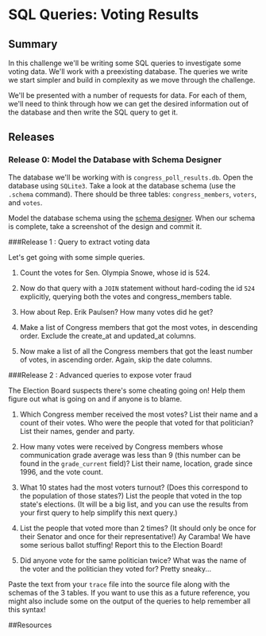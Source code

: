 # SQL Queries: Voting Results 
 
## Summary 
In this challenge we'll be writing some SQL queries to investigate some voting data.  We'll work with a preexisting database.  The queries we write we start simpler and build in complexity as we move through the challenge.  

We'll be presented with a number of requests for data.  For each of them, we'll need to think through how we can get the desired information out of the database and then write the SQL query to get it.
 

## Releases
### Release 0:  Model the Database with Schema Designer
The database we'll be working with is `congress_poll_results.db`.  Open the database using `SQLite3`.  Take a look at the database schema (use the `.schema` command).  There should be three tables: `congress_members`, `voters`, and `votes`.

Model the database schema using the [schema designer].  When our schema is complete, take a screenshot of the design and commit it.


###Release 1 : Query to extract voting data

Let's get going with some simple queries.

1. Count the votes for Sen. Olympia Snowe, whose id is 524.

2. Now do that query with a `JOIN` statement without hard-coding the id `524` explicitly, querying both the votes and congress_members table.

3. How about Rep. Erik Paulsen?  How many votes did he get?

4. Make a list of Congress members that got the most votes, in descending order.  Exclude the create_at and updated_at columns.

5. Now make a list of all the Congress members that got the least number of votes, in ascending order. Again, skip the date columns.


###Release 2 : Advanced queries to expose voter fraud

The Election Board suspects there's some cheating going on!  Help them figure out what is going on and if anyone is to blame.

1. Which Congress member received the most votes? List their name and a count of their votes.  Who were the people that voted for that politician?  List their names, gender and party.

2. How many votes were received by Congress members whose communication grade average was less than 9 (this number can be found in the `grade_current` field)? List their name, location, grade since 1996, and the vote count.

3. What 10 states had the most voters turnout? (Does this correspond to the population of those states?) List the people that voted in the top state's elections.  (It will be a big list, and you can use the results from your first query to help simplify this next query.)

4. List the people that voted more than 2 times? (It should only be once for their Senator and once for their representative!)  Ay Caramba!  We have some serious ballot stuffing! Report this to the Election Board!

5. Did anyone vote for the same politician twice? What was the name of the voter and the politician they voted for?  Pretty sneaky...

Paste the text from your `trace` file into the source file along with the schemas of the 3 tables. If you want to use this as a future reference, you might also include some on the output of the queries to help remember all this syntax!


<!-- ##Optimize Your Learning  -->

##Resources


[schema designer]: https://schemadesigner.devbootcamp.com/

